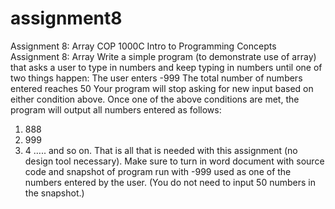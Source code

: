 # assignment8
Assignment 8: Array 
COP 1000C Intro to Programming Concepts 
Assignment 8: Array 
Write a simple program (to demonstrate use of array) that asks a user to type in numbers and keep typing in numbers until one of two things happen:
 The user enters -999 
 The total number of numbers entered reaches 50 
Your program will stop asking for new input based on either condition above. Once one of the above conditions are met, the program will output all numbers entered as follows: 
1. 888 
2. 999 
3. 4 …..
and so on. 
That is all that is needed with this assignment (no design tool necessary). Make sure to turn in word document with source code and snapshot of program run with -999 used as one of the numbers entered by the user. (You do not need to input 50 numbers in the snapshot.)
